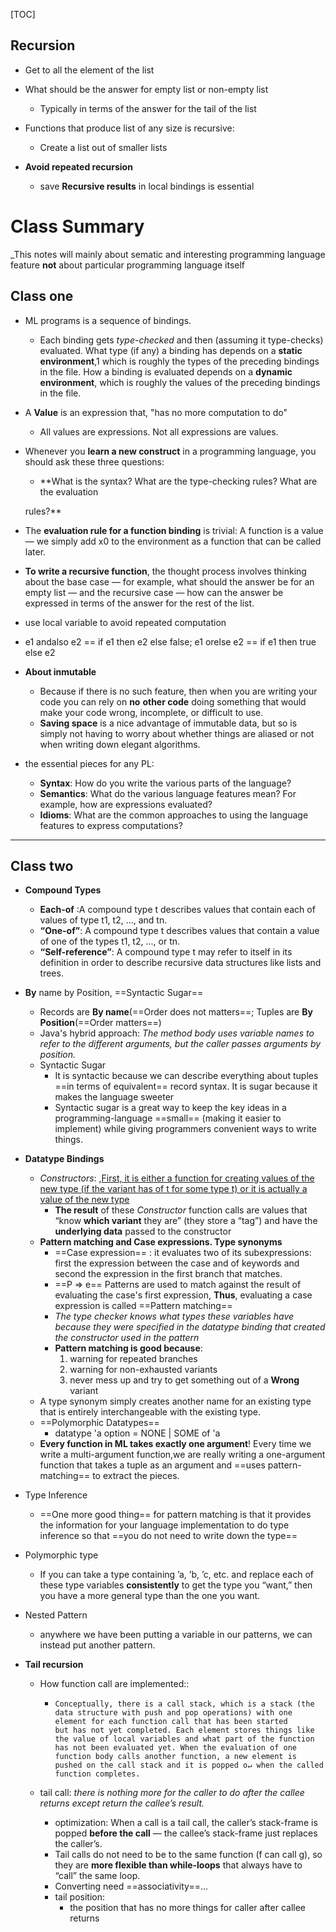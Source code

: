 [TOC]

## Recursion

* Get to all the element of the list
* What should be the answer for empty list or non-empty list

  * Typically in terms of the answer for the tail of the list
* Functions that produce list of any size is recursive:

  * Create a list out of smaller lists
* **Avoid repeated recursion** 

  * save **Recursive results**  in local bindings is essential 


# Class Summary

_This notes will mainly about sematic and interesting programming language feature **not** about particular programming language itself

## Class one

* ML programs is a sequence of bindings.

  * Each binding gets *type-checked* and then (assuming it type-checks)
    evaluated. What type (if any) a binding has depends on a **static environment**,1 which is roughly the types
    of the preceding bindings in the file. How a binding is evaluated depends on a **dynamic environment**, which
    is roughly the values of the preceding bindings in the file.

* A **Value** is an expression that, "has no more computation to do"

  *  All values are expressions. Not all expressions
    are values.

* Whenever you **learn a new construct** in a programming language, you should ask these three
  questions:

  * **What is the syntax? What are the type-checking rules? What are the evaluation

  rules?**

* The **evaluation rule for a function binding** is trivial: A function is a value — we simply add x0 to the environment as a function that can be called later.

* **To write a recursive function**, the thought process involves thinking about the base case — for example, what should the answer be for an empty list — and the recursive case — how can the answer be expressed in terms of the answer for the rest of the list.

* use local variable to avoid repeated computation

* e1 andalso e2 == if e1 then e2 else false;  e1 orelse e2 == if e1 then true else e2

* **About inmutable**

  * Because if there is no such feature, then when you are writing your code you can rely on **no**
    **other code** doing something that would make your code wrong, incomplete, or difficult to use.
  * **Saving space** is a nice advantage of immutable data, but so is simply not having to worry
    about whether things are aliased or not when writing down elegant algorithms.

* the essential pieces for any PL:

  * **Syntax**: How do you write the various parts of the language?
  * **Semantics**: What do the various language features mean? For example, how are expressions evaluated?
  * **Idioms**: What are the common approaches to using the language features to express computations?

---

## Class two

* **Compound Types**

  * **Each-of** :A compound type t describes values that contain each of values of type t1, t2, ..., and
    tn.
  * **“One-of”**: A compound type t describes values that contain a value of one of the types t1, t2, ..., or
    tn.
  * **“Self-reference”**: A compound type t may refer to itself in its definition in order to describe recursive
    data structures like lists and trees.

* **By** name by Position, ==Syntactic Sugar==

  * Records are **By name**(==Order does not matters==; Tuples are **By Position**(==Order matters==)
  * Java's hybrid approach: *The method body uses variable names to refer to the different arguments, but the caller passes arguments by position.* 
  * Syntactic Sugar
    * It is syntactic because we can describe everything about tuples
      ==in terms of equivalent== record syntax. It is sugar because it makes the language sweeter
    * Syntactic sugar is a great way to keep the key ideas in a programming-language
      ==small== (making it easier to implement) while giving programmers convenient ways to write things.

* **Datatype Bindings**

  * *Constructors*: ,<u>First, it is either a function for creating values of the new type (if
    the variant has of t for some type t) or it is actually a value of the new type</u>
    * **The result** of these *Constructor* function calls are values that “know
      **which variant** they are” (they store a “tag”) and have the **underlying data** passed to the constructor
  * **Pattern matching and Case expressions. Type synonyms**
    * ==Case expression== : it evaluates two of its subexpressions: first the expression between the case and of keywords and second the expression in the first branch that matches.
    * ==P => e==  Patterns are used to match against the result of evaluating the case's first expression,  **Thus**, evaluating a case expression is called ==Pattern matching==
    * *The  type checker knows what types these variables have because they were specified  in the datatype binding that created the constructor used in the pattern*
    * **Pattern matching is good because**:
      1. warning for repeated branches
      2. warning for non-exhausted variants
      3. never mess up and try to get something out of a **Wrong** variant
  * A type synonym simply creates another name for an existing type that is
    entirely interchangeable with the existing type.
  * ==Polymorphic Datatypes==
    * datatype 'a option = NONE | SOME  of 'a
  * **Every function in ML takes exactly one argument**! Every time we write a multi-argument function,we are really writing a one-argument function that takes a tuple as an argument and ==uses pattern-matching== to extract the pieces.

* Type Inference

  * ==One more good thing== for pattern matching is that it provides the information for your language implementation to do type inference so that ==you do not need to write down the type==

* Polymorphic type

  *  If you can take a type containing ’a, ’b, ’c, etc. and replace each of these type variables
    **consistently** to get the type you “want,” then you have a more general type than the one you want.

* Nested Pattern

  * anywhere we have been putting a variable in our patterns, we can instead put another pattern. 

* **Tail recursion**

  * How function call are implemented::

    * ```Conceptually, there is a call stack, which is a stack (the
      Conceptually, there is a call stack, which is a stack (the data structure with push and pop operations) with one element for each function call that has been started
      but has not yet completed. Each element stores things like the value of local variables and what part of the function has not been evaluated yet. When the evaluation of one function body calls another function, a new element is pushed on the call stack and it is popped o↵ when the called function completes.
      ```

  * tail call:  *there is nothing more for the caller to do after the callee returns except return the callee’s result.*

    * optimization: When a call is a tail call, the caller’s stack-frame is popped **before the call** — the callee’s stack-frame just replaces the caller’s. 
    * Tail calls do not need to be to the same function (f can call g), so they are **more flexible than while-loops** that always have to “call” the same loop.
    * Converting need ==associativity==...
    * tail position:	
      * the position that has no more things for caller after callee returns